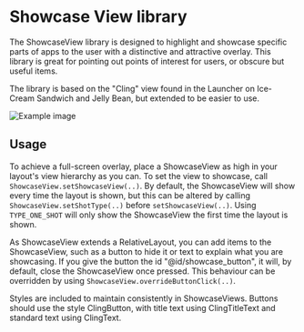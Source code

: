 Showcase View library  
====
  
The ShowcaseView library is designed to highlight and showcase specific parts of apps to the user with a distinctive and attractive overlay. This library is great for pointing out points of interest for users, or obscure but useful items.

The library is based on the "Cling" view found in the Launcher on Ice-Cream Sandwich and Jelly Bean, but extended to be easier to use.

![Example image](https://raw.github.com/Espiandev/ShowcaseView/master/example.png)

Usage
----
  
To achieve a full-screen overlay, place a ShowcaseView as high in your layout's view hierarchy as you can. To set the view to showcase, call `ShowcaseView.setShowcaseView(..)`. By default, the ShowcaseView will show every time the layout is shown, but this can be altered by calling `ShowcaseView.setShotType(..)` before `setShowcaseView(..)`. Using `TYPE_ONE_SHOT` will only show the ShowcaseView the first time the layout is shown.

As ShowcaseView extends a RelativeLayout, you can add items to the ShowcaseView, such as a button to hide it or text to explain what you are showcasing. If you give the button the id "@id/showcase_button", it will, by default, close the ShowcaseView once pressed. This behaviour can be overridden by using `ShowcaseView.overrideButtonClick(..)`.

Styles are included to maintain consistently in ShowcaseViews. Buttons should use the style ClingButton, with title text using ClingTitleText and standard text using ClingText.